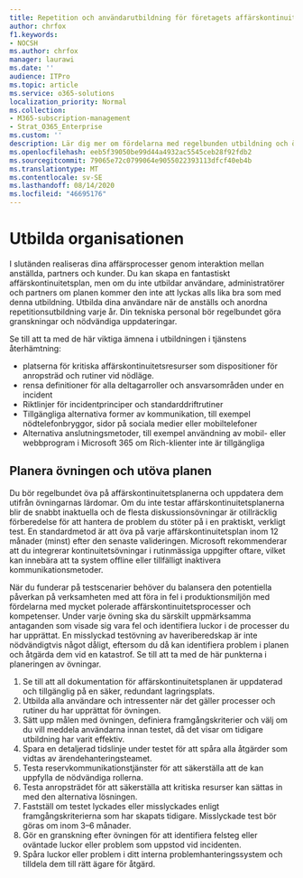 ```yaml
---
title: Repetition och användarutbildning för företagets affärskontinuitetsplan
author: chrfox
f1.keywords:
- NOCSH
ms.author: chrfox
manager: laurawi
ms.date: ''
audience: ITPro
ms.topic: article
ms.service: o365-solutions
localization_priority: Normal
ms.collection:
- M365-subscription-management
- Strat_O365_Enterprise
ms.custom: ''
description: Lär dig mer om fördelarna med regelbunden utbildning och övning för din affärskontinuitetsplan.
ms.openlocfilehash: eeb5f39050be99d44a4932ac5545ceb28f92fdb2
ms.sourcegitcommit: 79065e72c0799064e9055022393113dfcf40eb4b
ms.translationtype: MT
ms.contentlocale: sv-SE
ms.lasthandoff: 08/14/2020
ms.locfileid: "46695176"
---
```

# <a name="train-your-organization"></a>Utbilda organisationen

I slutänden realiseras dina affärsprocesser genom interaktion mellan anställda, partners och kunder. Du kan skapa en fantastiskt affärskontinuitetsplan, men om du inte utbildar användare, administratörer och partners om planen kommer den inte att lyckas alls lika bra som med denna utbildning. Utbilda dina användare när de anställs och anordna repetitionsutbildning varje år.
Din tekniska personal bör regelbundet göra granskningar och nödvändiga uppdateringar.

Se till att ta med de här viktiga ämnena i utbildningen i tjänstens återhämtning:

- platserna för kritiska affärskontinuitetsresurser som dispositioner för anropsträd och rutiner vid nödläge.
- rensa definitioner för alla deltagarroller och ansvarsområden under en incident
- Riktlinjer för incidentprinciper och standarddriftrutiner
- Tillgängliga alternativa former av kommunikation, till exempel nödtelefonbryggor, sidor på sociala medier eller mobiltelefoner
- Alternativa anslutningsmetoder, till exempel användning av mobil- eller webbprogram i Microsoft 365 om Rich-klienter inte är tillgängliga

## <a name="plan-the-exercise-and-exercise-the-plan"></a>Planera övningen och utöva planen

Du bör regelbundet öva på affärskontinuitetsplanerna och uppdatera dem utifrån övningarnas lärdomar. Om du inte testar affärskontinuitetsplanerna blir de snabbt inaktuella och de flesta diskussionsövningar är otillräcklig förberedelse för att hantera de problem du stöter på i en praktiskt, verkligt test. En standardmetod är att öva på varje affärskontinuitetsplan inom 12 månader (minst) efter den senaste valideringen. Microsoft rekommenderar att du integrerar kontinuitetsövningar i rutinmässiga uppgifter oftare, vilket kan innebära att ta system offline eller tillfälligt inaktivera kommunikationsmetoder.  

När du funderar på testscenarier behöver du balansera den potentiella påverkan på verksamheten med att föra in fel i produktionsmiljön med fördelarna med mycket polerade affärskontinuitetsprocesser och kompetenser.
Under varje övning ska du särskilt uppmärksamma antaganden som visade sig vara fel och identifiera luckor i de processer du har upprättat. En misslyckad testövning av haveriberedskap är inte nödvändigtvis något dåligt, eftersom du då kan identifiera problem i planen och åtgärda dem vid en katastrof. Se till att ta med de här punkterna i planeringen av övningar.

1. Se till att all dokumentation för affärskontinuitetsplanen är uppdaterad och tillgänglig på en säker, redundant lagringsplats.
2. Utbilda alla användare och intressenter när det gäller processer och rutiner du har upprättat för övningen.
3. Sätt upp målen med övningen, definiera framgångskriterier och välj om du vill meddela användarna innan testet, då det visar om tidigare utbildning har varit effektiv.
4. Spara en detaljerad tidslinje under testet för att spåra alla åtgärder som vidtas av ärendehanteringsteamet.
5. Testa reservkommunikationstjänster för att säkerställa att de kan uppfylla de nödvändiga rollerna.
6. Testa anropsträdet för att säkerställa att kritiska resurser kan sättas in med den alternativa lösningen.
7. Fastställ om testet lyckades eller misslyckades enligt framgångskriterierna som har skapats tidigare. Misslyckade test bör göras om inom 3–6 månader.
8. Gör en granskning efter övningen för att identifiera felsteg eller oväntade luckor eller problem som uppstod vid incidenten.
9. Spåra luckor eller problem i ditt interna problemhanteringssystem och tilldela dem till rätt ägare för åtgärd.
